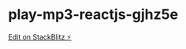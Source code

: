 # play-mp3-reactjs-gjhz5e

[Edit on StackBlitz ⚡️](https://stackblitz.com/edit/play-mp3-reactjs-gjhz5e)